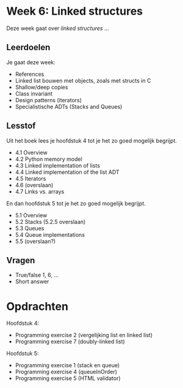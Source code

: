 # Week 6: Linked structures

Deze week gaat over *linked structures* ...

## Leerdoelen

Je gaat deze week:

- References
- Linked list bouwen met objects, zoals met structs in C
- Shallow/deep copies
- Class invariant
- Design patterns (iterators)
- Specialistische ADTs (Stacks and Queues)

## Lesstof

Uit het boek lees je hoofdstuk 4 tot je het zo goed mogelijk begrijpt.

- 4.1 Overview
- 4.2 Python memory model
- 4.3 Linked implementation of lists
- 4.4 Linked implementation of the list ADT
- 4.5 Iterators
- 4.6 (overslaan)
- 4.7 Links vs. arrays

En dan hoofdstuk 5 tot je het zo goed mogelijk begrijpt.

- 5.1 Overview
- 5.2 Stacks (5.2.5 overslaan)
- 5.3 Queues
- 5.4 Queue implementations
- 5.5 (overslaan?)

## Vragen

- True/false 1, 6, ...
- Short answer

# Opdrachten

Hoofdstuk 4:

- Programming exercise 2 (vergelijking list en linked list)
- Programming exercise 7 (doubly-linked list)

Hoofdstuk 5:

- Programming exercise 1 (stack en queue)
- Programming exercise 4 (queueInOrder)
- Programming exercise 5 (HTML validator)
